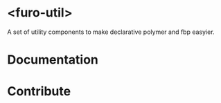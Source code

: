 # \<furo-util\>

A set of utility components to make declarative polymer and fbp easyier. 

# Documentation

# Contribute
